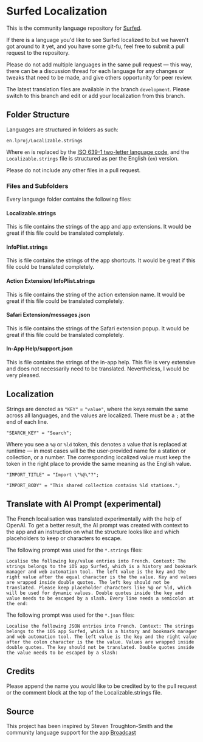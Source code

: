 # Surfed Localization

This is the community language repository for [Surfed](https://surfed.app).

If there is a language you'd like to see Surfed localized to but we haven't got around to it yet, and you have some git-fu, feel free to submit a pull request to the repository.

Please do not add multiple languages in the same pull request — this way, there can be a discussion thread for each language for any changes or tweaks that need to be made, and give others opportunity for peer review.

The latest translation files are available in the branch `development`. Please switch to this branch and edit or add your localization from this branch.

## Folder Structure
Languages are structured in folders as such:

`en.lproj/Localizable.strings`

Where `en` is replaced by the [ISO 639-1 two-letter language code](https://en.wikipedia.org/wiki/List_of_ISO_639-1_codes), and the `Localizable.strings` file is structured as per the English (`en`) version.

Please do not include any other files in a pull request.

### Files and Subfolders

Every language folder contains the following files:

####  Localizable.strings

This is file contains the strings of the app and app extensions. 
It would be great if this file could be translated completely.

####  InfoPlist.strings

This is file contains the strings of the app shortcuts. 
It would be great if this file could be translated completely.

####  Action Extension/ InfoPlist.strings

This is file contains the string of the action extension name. 
It would be great if this file could be translated completely.

####  Safari Extension/messages.json

This is file contains the strings of the Safari extension popup. 
It would be great if this file could be translated completely.

####  In-App Help/support.json

This is file contains the strings of the in-app help. 
This file is very extensive and does not necessarily need to be translated. Nevertheless, I would be very pleased.

## Localization

Strings are denoted as `"KEY"` = `"value"`, where the keys remain the same across all languages, and the values are localized. There must be a `;` at the end of each line.

`"SEARCH_KEY" = "Search";`

Where you see a `%@` or `%ld` token, this denotes a value that is replaced at runtime — in most cases will be the user-provided name for a station or collection, or a number. The corresponding localized value must keep the token in the right place to provide the same meaning as the English value.

`"IMPORT_TITLE" = "Import \"%@\"?";`

`"IMPORT_BODY" = "This shared collection contains %ld stations.";`

## Translate with AI Prompt (experimental)

The French localisation was translated experimentally with the help of OpenAI. To get a better result, the AI prompt was created with context to the app and an instruction on what the structure looks like and which placeholders to keep or characters to escape.

The following prompt was used for the `*.strings` files:

```
Localise the following key/value entries into French. Context: The strings belongs to the iOS app Surfed, which is a history and bookmark manager and web automation tool. The left value is the key and the right value after the equal character is the the value. Key and values are wrapped inside double quotes. The left key should not be translated. Please keep placeholder characters like %@ or %ld, which will be used for dynamic values. Double quotes inside the key and value needs to be escaped by a slash. Every line needs a semicolon at the end:
```


The following prompt was used for the `*.json` files:

```
Localise the following JSON entries into French. Context: The strings belongs to the iOS app Surfed, which is a history and bookmark manager and web automation tool. The left value is the key and the right value after the colon character is the the value. Values are wrapped inside double quotes. The key should not be translated. Double quotes inside the value needs to be escaped by a slash:
```

## Credits

Please append the name you would like to be credited by to the pull request or the comment block at the top of the Localizable.strings file.

## Source

This project has been inspired by Steven Troughton-Smith and the community language support for the app [Broadcast](https://github.com/steventroughtonsmith/broadcasts-localization)
